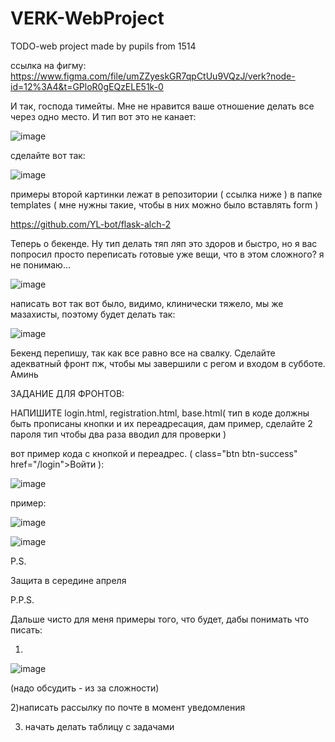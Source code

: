 # VERK-WebProject
TODO-web project made by pupils from 1514

ссылка на фигму:  https://www.figma.com/file/umZZyeskGR7qpCtUu9VQzJ/verk?node-id=12%3A4&t=GPloR0gEQzELE51k-0

И так, господа тимейты. Мне не нравится ваше отношение делать все через одно место. И тип вот это не канает:

![image](https://user-images.githubusercontent.com/102421671/222896384-d22be1ea-c99d-4ee0-9ccd-143bf2a339a6.png)


сделайте вот так:

![image](https://user-images.githubusercontent.com/102421671/222896423-4d62066e-208d-4007-a82a-f0ba2ba7ea91.png)

примеры второй картинки лежат в репозитории ( ссылка ниже ) в папке templates ( мне нужны такие, чтобы в них можно было вставлять form )

https://github.com/YL-bot/flask-alch-2

Теперь о бекенде. Ну тип делать тяп ляп это здоров и быстро, но я вас попросил просто переписать готовые уже вещи, что в этом сложного? я не понимаю... 

![image](https://user-images.githubusercontent.com/102421671/222896544-54deab25-8d58-4487-80f6-8a1b5d8bd9c1.png)

написать вот так вот было, видимо, клинически тяжело, мы же мазахисты, поэтому будет делать так:

![image](https://user-images.githubusercontent.com/102421671/222896597-48f6874e-7f3f-4030-a6e3-b33e4677fbe9.png)


Бекенд перепишу, так как все равно все на свалку. Сделайте адекватный фронт пж, чтобы мы завершили с регом и входом в субботе. Аминь


ЗАДАНИЕ ДЛЯ ФРОНТОВ:

НАПИШИТЕ login.html, registration.html, base.html( тип в коде должны быть прописаны кнопки и их переадресация, дам пример, сделайте 2 пароля тип чтобы два раза вводил для проверки )

вот пример кода с кнопкой и переадрес. (  class="btn btn-success" href="/login">Войти ):

![image](https://user-images.githubusercontent.com/102421671/222967685-63f1be86-0cff-4bf1-b660-451e9fa11d95.png)


пример:

![image](https://user-images.githubusercontent.com/102421671/222967599-86834f74-2e24-4d12-83c7-2a8032e9e882.png)

![image](https://user-images.githubusercontent.com/102421671/222967767-2fbd1b20-3ef0-4b9c-9aa8-64b39d119d5e.png)



P.S. 

Защита в середине апреля



P.P.S.

Дальше чисто для меня примеры того, что будет, дабы понимать что писать:

1)

![image](https://user-images.githubusercontent.com/102421671/222967833-b8de0431-1584-493d-a510-1a6b776517d1.png)

(надо обсудить - из за сложности)


2)написать рассылку по почте в момент уведомления

3) начать делать таблицу с задачами 

